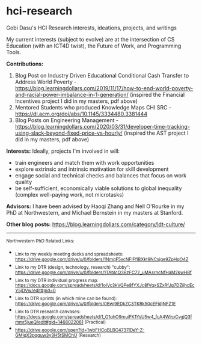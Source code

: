 # hci-research
Gobi Dasu's HCI Research interests, ideations, projects, and writings

My current interests (subject to evolve) are at the intersection of CS Education (with an ICT4D twist), the Future of Work, and Programming Tools.

**Contributions:**
1. Blog Post on Industry Driven Educational Conditional Cash Transfer to Address World Poverty - https://blog.learningdollars.com/2019/11/17/how-to-end-world-poverty-and-racial-power-imbalance-in-1-generation/ (inspired the Financial Incentives project I did in my masters, pdf above)
2. Mentored Students who produced Knowledge Maps CHI SRC - https://dl.acm.org/doi/abs/10.1145/3334480.3381444
3. Blog Posts on Engineering Management - https://blog.learningdollars.com/2020/03/31/developer-time-tracking-using-slack-beyond-fixed-price-vs-hourly/ (inspired the AST project I did in my masters, pdf above)

**Interests:** Ideally, projects I'm involved in will:
- train engineers and match them with work opportunities
- explore extrinsic and intrinsic motivation for skill development
- engage social and technical checks and balances that focus on work quality
- be self-sufficient, economically viable solutions to global inequality (complex well-paying work, not microtasks)

**Advisors:** I have been advised by Haoqi Zhang and Nell O'Rourke in my PhD at Northwestern, and Michael Bernstein in my masters at Stanford.

**Other blog posts:** https://blog.learningdollars.com/category/ldt-culture/

---

<sub>Northwestern PhD Related Links:
- <sub>Link to my weekly meeting decks and spreadsheets:
https://drive.google.com/drive/u/0/folders/1NmqF5xcNFlFfIBXkt9NCsjqe9ZpHqO4Z
- <sub>Link to my DTR (design, technology, research) "cubby": https://drive.google.com/drive/u/0/folders/1TAbIcQ3BzFC72_uMAsrncNfHaM2kwHBf
- <sub>Link to my DTR individual progress map:
https://docs.google.com/spreadsheets/d/1oIVc3kVQPe8fYXJc8fVqxSZxRfJg7DZjjhcEcY5jDVw/edit#gid=0
- <sub>Link to DTR sprints (in which mine can be found):
https://drive.google.com/drive/u/0/folders/0Bwl9EDkZC3TKRk50cEFidjNFZ1E
- <sub>Link to DTR research canvases: 
https://docs.google.com/spreadsheets/d/1_O1qhO9muiFK1YsU5w4_fcA4WjrpCvgjQ3fmmr5jueQ/edit#gid=1468022061 (Practical)
- <sub>https://drive.google.com/open?id=1wbFHCqBLBC4737IDeY-Z-GMIqX3pqquw3y3H5tSMChU (Research)
